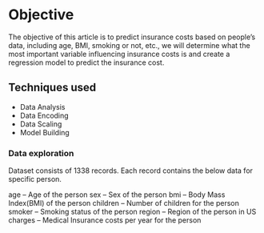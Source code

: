 # Objective
The objective of this article is to predict insurance costs based on people’s data, including age, BMI, smoking or not, etc., we will determine what the most important variable influencing insurance costs is and create a regression model to predict the insurance cost.
## Techniques used
- Data Analysis
- Data Encoding
- Data Scaling
- Model Building

### Data exploration
Dataset consists of 1338 records. Each record contains the below data for specific person.

age – Age of the person
sex – Sex of the person
bmi – Body Mass Index(BMI) of the person
children – Number of children for the person
smoker – Smoking status of the person
region – Region of the person in US
charges – Medical Insurance costs per year for the person
